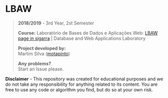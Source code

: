 # LBAW

> **2018/2019** - 3rd Year, 2st Semester
>
> **Course:** Laboratório de Bases de Dados e Aplicações Web: [LBAW page in sigarra](https://sigarra.up.pt/feup/en/ucurr_geral.ficha_uc_view?pv_ocorrencia_id=436452) | Database and Web Applications Laboratory
>
> **Project developed by:**\
> Martim Silva ([motapinto](https://github.com/motapinto))
>
> **Any problems?**\
> Start an Issue please.

**Disclaimer** - This repository was created for educational purposes and we do not take any responsibility for anything related to its content. You are free to use any code or algorithm you find, but do so at your own risk.
